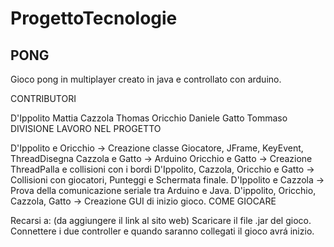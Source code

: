 # ProgettoTecnologie
PONG
------------------------------------------------------------------
Gioco pong in multiplayer creato in java e controllato con arduino.

CONTRIBUTORI

D'Ippolito Mattia
Cazzola Thomas
Oricchio Daniele
Gatto Tommaso
DIVISIONE LAVORO NEL PROGETTO

D'Ippolito e Oricchio -> Creazione classe Giocatore, JFrame, KeyEvent, ThreadDisegna
Cazzola e Gatto -> Arduino
Oricchio e Gatto -> Creazione ThreadPalla e collisioni con i bordi
D'Ippolito, Cazzola, Oricchio e Gatto -> Collisioni con giocatori, Punteggi e Schermata finale.
D'Ippolito e Cazzola -> Prova della comunicazione seriale tra Arduino e Java.
D'ippolito, Oricchio, Cazzola, Gatto -> Creazione GUI di inizio gioco.
COME GIOCARE

Recarsi a: (da aggiungere il link al sito web)
Scaricare il file .jar del gioco.
Connettere i due controller e quando saranno collegati il gioco avrá inizio.